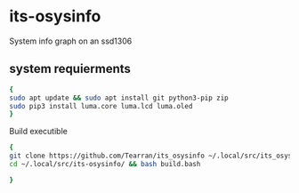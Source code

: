 # its-osysinfo
System info graph on an ssd1306 

## system requierments
```bash 
{
sudo apt update && sudo apt install git python3-pip zip
sudo pip3 install luma.core luma.lcd luma.oled
}
```
Build executible
```bash
{
git clone https://github.com/Tearran/its_osysinfo ~/.local/src/its_osysinfo/
cd ~/.local/src/its-osysinfo/ && bash build.bash

}
```
